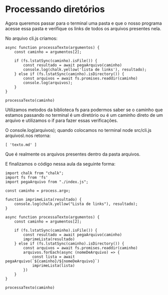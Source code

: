 # Processando diretórios

Agora queremos passar para o terminal uma pasta e que o nosso programa acesse essa pasta e verifique os links de todos os arquivos presentes nela.

No arquivo cli.js criamos:

    async function processaTexto(argumentos) {
        const caminho = argumentos[2];

        if (fs.lstatSync(caminho).isFile()) {
            const resultado = await pegaArquivo(caminho)
            console.log(chalk.yellow('lista de links'), resultado);
        } else if (fs.lstatSync(caminho).isDirectory()) {
            const arquivos = await fs.promises.readdir(caminho)
            console.log(arquivos);
        }
    }

    processaTexto(caminho)

Utilizamos metodos da biblioteca fs para podermos saber se o caminho que estamos passando no terminal é um diretório ou é um caminho direto de um arquivo e utilizamos o if para fazer essas verificações.

O console.log(arquivos); quando colocamos no terminal node src/cli.js arquivos\ nos retorna:

    [ 'texto.md' ]

Que é realmente os arquivos presentes dentro da pasta arquivos.

E finalizamos o código nessa aula da seguinte forma:

    import chalk from "chalk";
    import fs from 'fs'
    import pegaArquivo from "./index.js";

    const caminho = process.argv;

    function imprimeLista(resultado) {
        console.log(chalk.yellow("Lista de links"), resultado);
    }

    async function processaTexto(argumentos) {
        const caminho = argumentos[2];

        if (fs.lstatSync(caminho).isFile()) {
            const resultado = await pegaArquivo(caminho)
            imprimeLista(resultado)
        } else if (fs.lstatSync(caminho).isDirectory()) {
            const arquivos = await fs.promises.readdir(caminho)
            arquivos.forEach(async (nomeDeArquivo) => {
                const lista = await pegaArquivo(`${caminho}/${nomeDeArquivo}`)
                imprimeLista(lista)
            })
        }
    }

    processaTexto(caminho)

